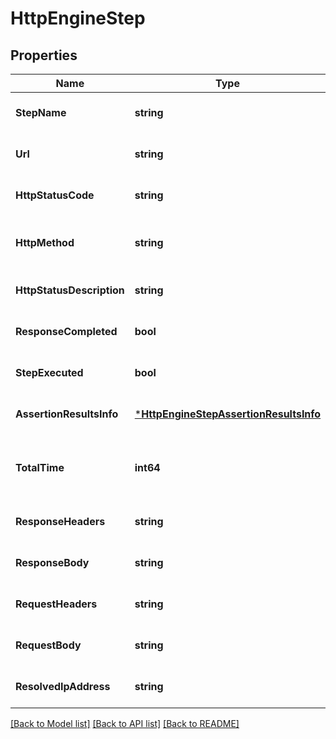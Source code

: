 # HttpEngineStep

## Properties
Name | Type | Description | Notes
------------ | ------------- | ------------- | -------------
**StepName** | **string** | The name of the step | [optional] [default to null]
**Url** | **string** | Url the step was executed on | [optional] [default to null]
**HttpStatusCode** | **string** | The HTTP status code returned | [optional] [default to null]
**HttpMethod** | **string** | Http method used in this step | [optional] [default to null]
**HttpStatusDescription** | **string** | Step description | [optional] [default to null]
**ResponseCompleted** | **bool** | Did the response complete? | [default to null]
**StepExecuted** | **bool** | Was this step executed? | [default to null]
**AssertionResultsInfo** | [***HttpEngineStepAssertionResultsInfo**](HttpEngineStep_AssertionResultsInfo.md) |  | [optional] [default to null]
**TotalTime** | **int64** | Number of milliseconds it took for this step to succeed | [default to null]
**ResponseHeaders** | **string** | Response headers | [optional] [default to null]
**ResponseBody** | **string** | Response body | [optional] [default to null]
**RequestHeaders** | **string** | Request headers send | [optional] [default to null]
**RequestBody** | **string** | Request body send | [optional] [default to null]
**ResolvedIpAddress** | **string** | Resolved IP address | [optional] [default to null]

[[Back to Model list]](../README.md#documentation-for-models) [[Back to API list]](../README.md#documentation-for-api-endpoints) [[Back to README]](../README.md)


